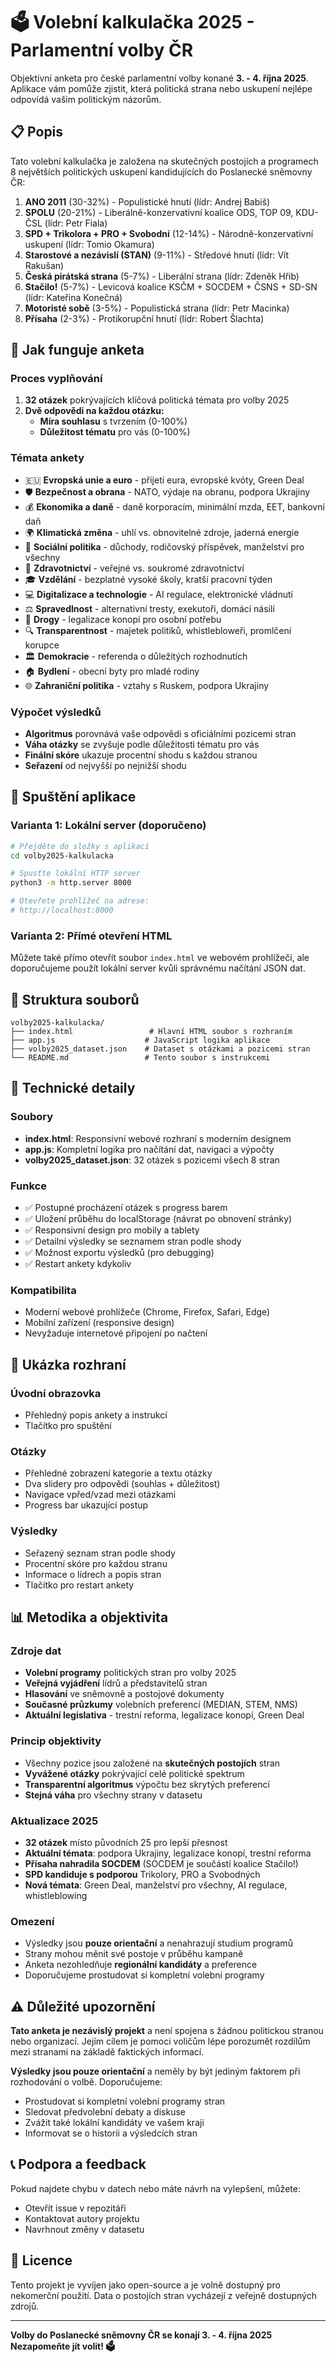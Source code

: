 # 🗳️ Volební kalkulačka 2025 - Parlamentní volby ČR

Objektivní anketa pro české parlamentní volby konané **3. - 4. října 2025**. Aplikace vám pomůže zjistit, která politická strana nebo uskupení nejlépe odpovídá vašim politickým názorům.

## 📋 Popis

Tato volební kalkulačka je založena na skutečných postojích a programech 8 největších politických uskupení kandidujících do Poslanecké sněmovny ČR:

1. **ANO 2011** (30-32%) - Populistické hnutí (lídr: Andrej Babiš)
2. **SPOLU** (20-21%) - Liberálně-konzervativní koalice ODS, TOP 09, KDU-ČSL (lídr: Petr Fiala)
3. **SPD + Trikolora + PRO + Svobodní** (12-14%) - Národně-konzervativní uskupení (lídr: Tomio Okamura)
4. **Starostové a nezávislí (STAN)** (9-11%) - Středové hnutí (lídr: Vít Rakušan)
5. **Česká pirátská strana** (5-7%) - Liberální strana (lídr: Zdeněk Hřib)
6. **Stačilo!** (5-7%) - Levicová koalice KSČM + SOCDEM + ČSNS + SD-SN (lídr: Kateřina Konečná)
7. **Motoristé sobě** (3-5%) - Populistická strana (lídr: Petr Macinka)
8. **Přísaha** (2-3%) - Protikorupční hnutí (lídr: Robert Šlachta)

## 🎯 Jak funguje anketa

### Proces vyplňování
1. **32 otázek** pokrývajících klíčová politická témata pro volby 2025
2. **Dvě odpovědi na každou otázku:**
   - **Míra souhlasu** s tvrzením (0-100%)
   - **Důležitost tématu** pro vás (0-100%)

### Témata ankety
- 🇪🇺 **Evropská unie a euro** - přijetí eura, evropské kvóty, Green Deal
- 🛡️ **Bezpečnost a obrana** - NATO, výdaje na obranu, podpora Ukrajiny
- 💰 **Ekonomika a daně** - daně korporacím, minimální mzda, EET, bankovní daň
- 🌍 **Klimatická změna** - uhlí vs. obnovitelné zdroje, jaderná energie
- 👥 **Sociální politika** - důchody, rodičovský příspěvek, manželství pro všechny
- 🏥 **Zdravotnictví** - veřejné vs. soukromé zdravotnictví
- 🎓 **Vzdělání** - bezplatné vysoké školy, kratší pracovní týden
- 💻 **Digitalizace a technologie** - AI regulace, elektronické vládnutí
- ⚖️ **Spravedlnost** - alternativní tresty, exekutoři, domácí násilí
- 🌿 **Drogy** - legalizace konopí pro osobní potřebu
- 🔍 **Transparentnost** - majetek politiků, whistlebloweři, promlčení korupce
- 🏛️ **Demokracie** - referenda o důležitých rozhodnutích
- 🏠 **Bydlení** - obecní byty pro mladé rodiny
- 🌐 **Zahraniční politika** - vztahy s Ruskem, podpora Ukrajiny

### Výpočet výsledků
- **Algoritmus** porovnává vaše odpovědi s oficiálními pozicemi stran
- **Váha otázky** se zvyšuje podle důležitosti tématu pro vás
- **Finální skóre** ukazuje procentní shodu s každou stranou
- **Seřazení** od nejvyšší po nejnižší shodu

## 🚀 Spuštění aplikace

### Varianta 1: Lokální server (doporučeno)
```bash
# Přejděte do složky s aplikací
cd volby2025-kalkulacka

# Spusťte lokální HTTP server
python3 -m http.server 8000

# Otevřete prohlížeč na adrese:
# http://localhost:8000
```

### Varianta 2: Přímé otevření HTML
Můžete také přímo otevřít soubor `index.html` ve webovém prohlížeči, ale doporučujeme použít lokální server kvůli správnému načítání JSON dat.

## 📁 Struktura souborů

```
volby2025-kalkulacka/
├── index.html                 # Hlavní HTML soubor s rozhraním
├── app.js                    # JavaScript logika aplikace
├── volby2025_dataset.json    # Dataset s otázkami a pozicemi stran
└── README.md                 # Tento soubor s instrukcemi
```

## 🔧 Technické detaily

### Soubory
- **index.html**: Responsivní webové rozhraní s moderním designem
- **app.js**: Kompletní logika pro načítání dat, navigaci a výpočty
- **volby2025_dataset.json**: 32 otázek s pozicemi všech 8 stran

### Funkce
- ✅ Postupné procházení otázek s progress barem
- ✅ Uložení průběhu do localStorage (návrat po obnovení stránky)
- ✅ Responsivní design pro mobily a tablety
- ✅ Detailní výsledky se seznamem stran podle shody
- ✅ Možnost exportu výsledků (pro debugging)
- ✅ Restart ankety kdykoliv

### Kompatibilita
- Moderní webové prohlížeče (Chrome, Firefox, Safari, Edge)
- Mobilní zařízení (responsive design)
- Nevyžaduje internetové připojení po načtení

## 🎨 Ukázka rozhraní

### Úvodní obrazovka
- Přehledný popis ankety a instrukcí
- Tlačítko pro spuštění

### Otázky
- Přehledné zobrazení kategorie a textu otázky
- Dva slidery pro odpovědi (souhlas + důležitost)
- Navigace vpřed/vzad mezi otázkami
- Progress bar ukazující postup

### Výsledky
- Seřazený seznam stran podle shody
- Procentní skóre pro každou stranu
- Informace o lídrech a popis stran
- Tlačítko pro restart ankety

## 📊 Metodika a objektivita

### Zdroje dat
- **Volební programy** politických stran pro volby 2025
- **Veřejná vyjádření** lídrů a představitelů stran
- **Hlasování** ve sněmovně a postojové dokumenty
- **Současné průzkumy** volebních preferencí (MEDIAN, STEM, NMS)
- **Aktuální legislativa** - trestní reforma, legalizace konopí, Green Deal

### Princip objektivity
- Všechny pozice jsou založené na **skutečných postojích** stran
- **Vyvážené otázky** pokrývající celé politické spektrum
- **Transparentní algoritmus** výpočtu bez skrytých preferencí
- **Stejná váha** pro všechny strany v datasetu

### Aktualizace 2025
- **32 otázek** místo původních 25 pro lepší přesnost
- **Aktuální témata**: podpora Ukrajiny, legalizace konopí, trestní reforma
- **Přísaha nahradila SOCDEM** (SOCDEM je součástí koalice Stačilo!)
- **SPD kandiduje s podporou** Trikolory, PRO a Svobodných
- **Nová témata**: Green Deal, manželství pro všechny, AI regulace, whistleblowing

### Omezení
- Výsledky jsou **pouze orientační** a nenahrazují studium programů
- Strany mohou měnit své postoje v průběhu kampaně
- Anketa nezohledňuje **regionální kandidáty** a preference
- Doporučujeme prostudovat si kompletní volební programy

## ⚠️ Důležité upozornění

**Tato anketa je nezávislý projekt** a není spojena s žádnou politickou stranou nebo organizací. Jejím cílem je pomoci voličům lépe porozumět rozdílům mezi stranami na základě faktických informací.

**Výsledky jsou pouze orientační** a neměly by být jediným faktorem při rozhodování o volbě. Doporučujeme:
- Prostudovat si kompletní volební programy stran
- Sledovat předvolební debaty a diskuse
- Zvážit také lokální kandidáty ve vašem kraji
- Informovat se o historii a výsledcích stran

## 📞 Podpora a feedback

Pokud najdete chybu v datech nebo máte návrh na vylepšení, můžete:
- Otevřít issue v repozitáři
- Kontaktovat autory projektu
- Navrhnout změny v datasetu

## 📜 Licence

Tento projekt je vyvíjen jako open-source a je volně dostupný pro nekomerční použití. Data o postojích stran vycházejí z veřejně dostupných zdrojů.

---

**Volby do Poslanecké sněmovny ČR se konají 3. - 4. října 2025**  
**Nezapomeňte jít volit! 🗳️** 